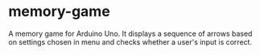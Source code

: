 # memory-game
A memory game for Arduino Uno. It displays a sequence of arrows based on settings chosen in menu and checks whether a user's input is correct.
